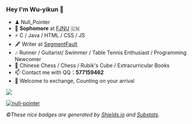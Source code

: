 ### Hey I'm Wu-yikun 👋

- ♟   Null_Pointer
- 🍻 **Sophomore** at [FJNU](http://www.fjnu.edu.cn/) 🇨🇳
- ⚡ C / Java / HTML / CSS / JS
- 🖋  Writer at [SegmentFault](https://segmentfault.com/)
- 🎶  Runner / Guitarist/ Swimmer / Table Tennis Enthusiast / Programming Newcomer
- 💖  Chinese Chess / Chess / Rubik's Cube / Extracurricular Books
- 📫 Contact me with QQ：**577159462**
- 💬 Welcome to exchange, Counting on your arrival

<img align="center" src="https://github-readme-stats.vercel.app/api?username=Wu-yikun&show_icons=true&include_all_commits=true&theme=material-palenight" />

[![null-pointer](https://img.shields.io/badge/GitHub-@Wu_Yikun-red?&logo=github&style=plastic)](https://github.com/Wu-yikun)

*&copy;These nice badges are generated by <a href="https://shields.io/">Shields.io</a> and <a href="https://github.com/spencerwooo/Substats">Substats</a>.*
